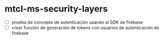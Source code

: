 # mtcl-ms-security-layers

- [ ] prueba de concepto de autenticación usando el SDK de firebase
- [ ] crear función de generación de tokens con usuarios de autenticación de firebase
